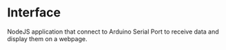 # Interface

NodeJS application that connect to Arduino Serial Port to receive data and display them on a webpage.
